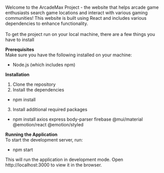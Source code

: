 Welcome to the ArcadeMax Project - the website that helps arcade game enthusiasts search game locations and interact with various gaming communities! This website is built using React and includes various dependencies to enhance functionality.<br/>
<br/>
To get the project run on your local machine, there are a few things you have to install

**Prerequisites**<br/>
Make sure you have the following installed on your machine:
* Node.js (which includes npm)

**Installation**
1. Clone the repository
2. Install the dependencies
  * npm install
3. Install additional required packages
* npm install axios express body-parser firebase @mui/material @emotion/react @emotion/styled

**Running the Application**<br/>
To start the development server, run:
* npm start

This will run the application in development mode. Open http://localhost:3000 to view it in the browser.
